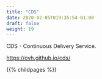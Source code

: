 ```yaml
---
title: "CDS"
date: 2020-02-05T019:35:54-01:00
draft: false
weight: 19
---
```


CDS - Continuous Delivery Service.

https://ovh.github.io/cds/

{{% childpages %}}
